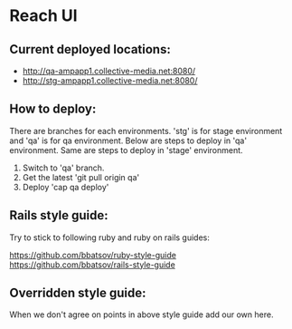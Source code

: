 Reach UI
========

Current deployed locations:
-
  - http://qa-ampapp1.collective-media.net:8080/
  - http://stg-ampapp1.collective-media.net:8080/

How to deploy:
-

There are branches for each environments. 'stg' is for stage environment and 'qa' is for qa environment. Below are steps to deploy in 'qa' environment. Same are steps to deploy in 'stage' environment.

1. Switch to 'qa' branch.
2. Get the latest 'git pull origin qa'
3. Deploy 'cap qa deploy'

Rails style guide:
-
Try to stick to following ruby and ruby on rails guides:

https://github.com/bbatsov/ruby-style-guide
https://github.com/bbatsov/rails-style-guide

Overridden style guide:
-
When we don't agree on points in above style guide add our own here.
